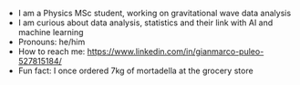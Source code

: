 - I am a Physics MSc student, working on gravitational wave data analysis
- I am curious about data analysis, statistics and their link with AI and machine learning
- Pronouns: he/him
- How to reach me: https://www.linkedin.com/in/gianmarco-puleo-527815184/
- Fun fact: I once ordered 7kg of mortadella at the grocery store
  
<!--
**g-puleo/g-puleo** is a ✨ _special_ ✨ repository because its `README.md` (this file) appears on your GitHub profile.

Here are some ideas to get you started:

- 🔭 I’m currently working on ...
- 🌱 I’m currently learning ...
- 👯 I’m looking to collaborate on ...
- 🤔 I’m looking for help with ...
- 💬 Ask me about ...
- 📫 How to reach me: ...
- 😄 Pronouns: ...
- ⚡ Fun fact: ...
-->
